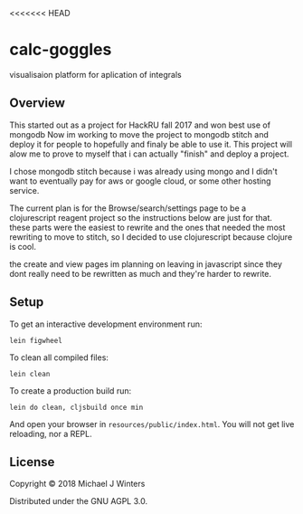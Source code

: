 <<<<<<< HEAD
# calc-goggles

visualisaion platform for aplication of integrals

## Overview
This started out as a project for HackRU fall 2017 and won best use of mongodb
Now im working to move the project to mongodb stitch and deploy it for people
to hopefully and finaly be able to use it. This project will alow me to prove to
myself that i can actually "finish" and deploy a project.

I chose mongodb stitch because i was already using mongo and I didn't want to
eventually pay for aws or google cloud, or some other hosting service.

The current plan is for the Browse/search/settings page to be a clojurescript
reagent project so the instructions below are just for that. these parts were
the easiest to rewrite and the ones that needed the most rewriting to move
to stitch, so I decided to use clojurescript because clojure is cool.

the create and view pages im planning on leaving in javascript since they dont
really need to be rewritten as much and they're harder to rewrite.

## Setup

To get an interactive development environment run:

    lein figwheel
    
To clean all compiled files:

    lein clean

To create a production build run:

    lein do clean, cljsbuild once min

And open your browser in `resources/public/index.html`. You will not
get live reloading, nor a REPL. 

## License

Copyright © 2018 Michael J Winters

Distributed under the GNU AGPL 3.0.